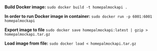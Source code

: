 **Build Docker image:**
`sudo docker build -t homepalmockapi .`

**In order to run Docker image in container:**
`sudo docker run -p 6001:6001 homepalmockapi`

**Export image to file**
`sudo docker save homepalmockapi:latest | gzip > homepalmockapi.tar.gz`

**Load image from file:**
`sudo docker load < homepalmockapi.tar.gz`




